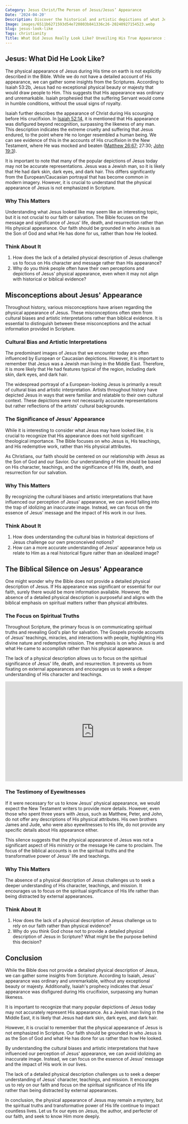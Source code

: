 ```yaml
---
Category: Jesus Christ/The Person of Jesus/Jesus’ Appearance
Date: '2024-04-20'
Description: Discover the historical and artistic depictions of what Jesus may have looked like. Explore the various interpretations and representations in this intriguing article.
Image: images/6511b6271593d54e720803b841336c26-20240927154523.webp
Slug: jesus-look-like
Tags: christianity
Title: What Did Jesus Really Look Like? Unveiling His True Appearance in History
---
```


## Jesus: What Did He Look Like?

The physical appearance of Jesus during His time on earth is not explicitly described in the Bible. While we do not have a detailed account of His appearance, we can gather some insights from the Scriptures. According to Isaiah 53:2b, Jesus had no exceptional physical beauty or majesty that would draw people to Him. This suggests that His appearance was ordinary and unremarkable. Isaiah prophesied that the suffering Servant would come in humble conditions, without the usual signs of royalty.

Isaiah further describes the appearance of Christ during His scourging before His crucifixion. In [Isaiah 52:14](https://www.bibleref.com/Isaiah/52/Isaiah-52-14.html), it is mentioned that His appearance was disfigured beyond recognition, surpassing the likeness of any man. This description indicates the extreme cruelty and suffering that Jesus endured, to the point where He no longer resembled a human being. We can see evidence of this in the accounts of His crucifixion in the New Testament, where He was mocked and beaten ([Matthew 26:67](https://www.bibleref.com/Matthew/26/Matthew-26-67.html); 27:30; [John 19:3](https://www.bibleref.com/John/19/John-19-3.html)).

It is important to note that many of the popular depictions of Jesus today may not be accurate representations. Jesus was a Jewish man, so it is likely that He had dark skin, dark eyes, and dark hair. This differs significantly from the European/Caucasian portrayal that has become common in modern imagery. However, it is crucial to understand that the physical appearance of Jesus is not emphasized in Scripture.

### Why This Matters

Understanding what Jesus looked like may seem like an interesting topic, but it is not crucial to our faith or salvation. The Bible focuses on the message and significance of Jesus' life, death, and resurrection rather than His physical appearance. Our faith should be grounded in who Jesus is as the Son of God and what He has done for us, rather than how He looked.

### Think About It

1. How does the lack of a detailed physical description of Jesus challenge us to focus on His character and message rather than His appearance?
2. Why do you think people often have their own perceptions and depictions of Jesus' physical appearance, even when it may not align with historical or biblical evidence?

## Misconceptions about Jesus' Appearance

Throughout history, various misconceptions have arisen regarding the physical appearance of Jesus. These misconceptions often stem from cultural biases and artistic interpretations rather than biblical evidence. It is essential to distinguish between these misconceptions and the actual information provided in Scripture.

### Cultural Bias and Artistic Interpretations

The predominant images of Jesus that we encounter today are often influenced by European or Caucasian depictions. However, it is important to remember that Jesus was a Jewish man living in the Middle East. Therefore, it is more likely that He had features typical of the region, including dark skin, dark eyes, and dark hair.

The widespread portrayal of a European-looking Jesus is primarily a result of cultural bias and artistic interpretation. Artists throughout history have depicted Jesus in ways that were familiar and relatable to their own cultural context. These depictions were not necessarily accurate representations but rather reflections of the artists' cultural backgrounds.

### The Significance of Jesus' Appearance

While it is interesting to consider what Jesus may have looked like, it is crucial to recognize that His appearance does not hold significant theological importance. The Bible focuses on who Jesus is, His teachings, and His redemptive work, rather than His physical attributes.

As Christians, our faith should be centered on our relationship with Jesus as the Son of God and our Savior. Our understanding of Him should be based on His character, teachings, and the significance of His life, death, and resurrection for our salvation.

### Why This Matters

By recognizing the cultural biases and artistic interpretations that have influenced our perception of Jesus' appearance, we can avoid falling into the trap of idolizing an inaccurate image. Instead, we can focus on the essence of Jesus' message and the impact of His work in our lives.

### Think About It

1. How does understanding the cultural bias in historical depictions of Jesus challenge our own preconceived notions?
2. How can a more accurate understanding of Jesus' appearance help us relate to Him as a real historical figure rather than an idealized image?

## The Biblical Silence on Jesus' Appearance

One might wonder why the Bible does not provide a detailed physical description of Jesus. If His appearance was significant or essential for our faith, surely there would be more information available. However, the absence of a detailed physical description is purposeful and aligns with the biblical emphasis on spiritual matters rather than physical attributes.

### The Focus on Spiritual Truths

Throughout Scripture, the primary focus is on communicating spiritual truths and revealing God's plan for salvation. The Gospels provide accounts of Jesus' teachings, miracles, and interactions with people, highlighting His divine nature and redemptive mission. The emphasis is on who Jesus is and what He came to accomplish rather than his physical appearance.

The lack of a physical description allows us to focus on the spiritual significance of Jesus' life, death, and resurrection. It prevents us from fixating on external appearances and encourages us to seek a deeper understanding of His character and teachings.


<iframe width="560" height="315" src="https://www.youtube.com/embed/fQ6iMzAQydU" frameborder="0" allow="autoplay; encrypted-media" allowfullscreen></iframe>


### The Testimony of Eyewitnesses

If it were necessary for us to know Jesus' physical appearance, we would expect the New Testament writers to provide more details. However, even those who spent three years with Jesus, such as Matthew, Peter, and John, do not offer any descriptions of His physical attributes. His own brothers James and Jude, who were also eyewitnesses to His life, do not provide any specific details about His appearance either.

This silence suggests that the physical appearance of Jesus was not a significant aspect of His ministry or the message He came to proclaim. The focus of the biblical accounts is on the spiritual truths and the transformative power of Jesus' life and teachings.

### Why This Matters

The absence of a physical description of Jesus challenges us to seek a deeper understanding of His character, teachings, and mission. It encourages us to focus on the spiritual significance of His life rather than being distracted by external appearances.

### Think About It

1. How does the lack of a physical description of Jesus challenge us to rely on our faith rather than physical evidence?
2. Why do you think God chose not to provide a detailed physical description of Jesus in Scripture? What might be the purpose behind this decision?

## Conclusion

While the Bible does not provide a detailed physical description of Jesus, we can gather some insights from Scripture. According to Isaiah, Jesus' appearance was ordinary and unremarkable, without any exceptional beauty or majesty. Additionally, Isaiah's prophecy indicates that Jesus' appearance was disfigured during His crucifixion, surpassing any human likeness.

It is important to recognize that many popular depictions of Jesus today may not accurately represent His appearance. As a Jewish man living in the Middle East, it is likely that Jesus had dark skin, dark eyes, and dark hair.

However, it is crucial to remember that the physical appearance of Jesus is not emphasized in Scripture. Our faith should be grounded in who Jesus is as the Son of God and what He has done for us rather than how He looked.

By understanding the cultural biases and artistic interpretations that have influenced our perception of Jesus' appearance, we can avoid idolizing an inaccurate image. Instead, we can focus on the essence of Jesus' message and the impact of His work in our lives.

The lack of a detailed physical description challenges us to seek a deeper understanding of Jesus' character, teachings, and mission. It encourages us to rely on our faith and focus on the spiritual significance of His life rather than being distracted by external appearances.

In conclusion, the physical appearance of Jesus may remain a mystery, but the spiritual truths and transformative power of His life continue to impact countless lives. Let us fix our eyes on Jesus, the author, and perfecter of our faith, and seek to know Him more deeply.